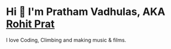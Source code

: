 # Hi 👋 I'm Pratham Vadhulas, AKA [Rohit Prat](https://www.instagram.com/rohit.prat/)

I love Coding, Climbing and making music & films.

<!-- ![yosemite.jpg](yosemite.jpg) -->
